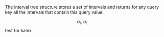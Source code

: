 The interval tree structure stores a set of intervals and returns for any query
key all the intervals that contain this query value.

$$a_1, b_1$$ test for katex